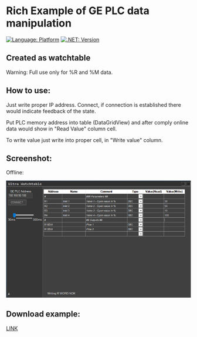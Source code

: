 # Rich Example of GE PLC data manipulation

[![Language: Platform](https://img.shields.io/badge/platform-win--32%20%7C%20win--64-lightgrey)](https://github.com/kkuba91/uGESRTP)
[![.NET: Version](https://img.shields.io/badge/.NET-%3E%3D4.5-brightgreen)](https://github.com/kkuba91/uGESRTP)

## Created as watchtable

Warning: Full use only for %R and %M data.

## How to use:

Just write proper IP address. Connect, if connection is established there would indicate feedback of the state.

Put PLC memory address into table (DataGridView) and after comply online data would show in "Read Value" column cell.

To write value just write into proper cell, in "Write value" column.

## Screenshot:

Offline:

![alt text](https://github.com/kkuba91/uGESRTP/blob/main/Example%20-%20Rich/Screenshot1.png?raw=true)

## Download example:
[LINK](../Example%20-%20Rich/uWatchtable/bin/Release/GEwatch.exe)

